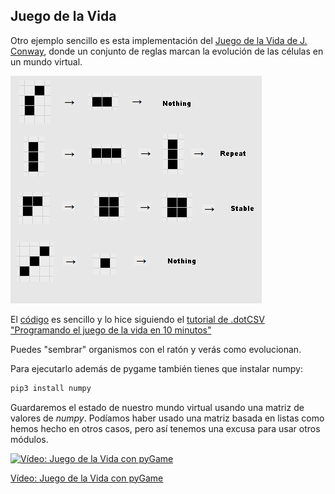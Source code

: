 ## Juego de la Vida

Otro ejemplo sencillo es esta implementación del [Juego de la Vida de J. Conway](https://es.wikipedia.org/wiki/Juego_de_la_vida), donde un conjunto de reglas marcan la evolución de las células en un mundo virtual.

![Juego de la vida](./images/lifep.png)

El [código](https://raw.githubusercontent.com/javacasm/CursoPython/master/codigo/11.5.pygameOfLife.py) es sencillo y lo hice siguiendo el [tutorial de .dotCSV "Programando el juego de la vida en 10 minutos"](https://www.youtube.com/watch?v=qPtKv9fSHZ) 

Puedes "sembrar" organismos con el ratón y verás como evolucionan.

Para ejecutarlo además de pygame también tienes que instalar numpy:

```sh
pip3 install numpy
```

Guardaremos el estado de nuestro mundo virtual usando una matriz de valores de *numpy*. Podíamos haber usado una matriz basada en listas como hemos hecho en otros casos, pero así tenemos una excusa para usar otros módulos.

[![Vídeo:  Juego de la Vida con pyGame](https://img.youtube.com/vi/B3qDkviOsVk/0.jpg)](https://drive.google.com/file/d/1WlSIye5NROG9vH6oDCMX_aezwlvWiTJJ/view?usp=sharing)

[Vídeo:  Juego de la Vida con pyGame](https://drive.google.com/file/d/1WlSIye5NROG9vH6oDCMX_aezwlvWiTJJ/view?usp=sharing)

